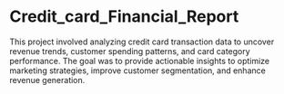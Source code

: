 # Credit_card_Financial_Report
This project involved analyzing credit card transaction data to uncover revenue trends, customer spending patterns, and card category performance. The goal was to provide actionable insights to optimize marketing strategies, improve customer segmentation, and enhance revenue generation.
